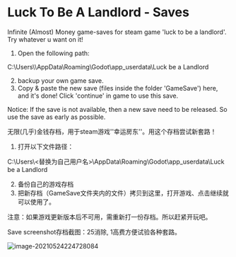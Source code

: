 # Luck To Be A Landlord - Saves
Infinite (Almost) Money game-saves for steam game 'luck to be a landlord'. Try whatever u want on it!



1. Open the following path:

C:\Users\\<Your username>\AppData\Roaming\Godot\app_userdata\Luck be a Landlord

2. backup your own game save.
3. Copy & paste the new save (files inside the folder 'GameSave') here, and it's done! Click 'continue' in game to use this save.

Notice: If the save is not available, then a new save need to be released. So use the save as early as possible.



无限(几乎)金钱存档，用于steam游戏''幸运房东''。用这个存档尝试新套路！

1. 打开以下文件路径：

C:\Users\\<替换为自己用户名>\AppData\Roaming\Godot\app_userdata\Luck be a Landlord

2. 备份自己的游戏存档
3. 把新存档（GameSave文件夹内的文件）拷贝到这里，打开游戏、点击继续就可以使用了。

注意：如果游戏更新版本后不可用，需重新打一份存档。所以赶紧开玩吧。



Save screenshot存档截图：25消除, 1高费方便试验各种套路。

![image-20210524224728084](C:\Users\30501\AppData\Roaming\Typora\typora-user-images\image-20210524224728084.png)